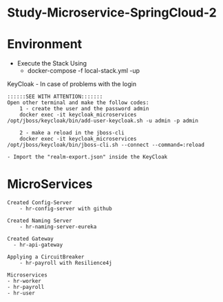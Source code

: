 # Study-Microservice-SpringCloud-2

# Environment
  - Execute the Stack Using 
    - docker-compose -f local-stack.yml -up

  KeyCloak
	- In case of problems with the login
	
	::::::SEE WITH ATTENTION:::::::
	Open other terminal and make the follow codes:
		1 - create the user and the password admin 
		docker exec -it keycloak_microservices /opt/jboss/keycloak/bin/add-user-keycloak.sh -u admin -p admin
		
		2 - make a reload in the jboss-cli
		docker exec -it keycloak_microservices /opt/jboss/keycloak/bin/jboss-cli.sh --connect --command=:reload
	
	- Import the "realm-export.json" inside the KeyCloak

# MicroServices

	Created Config-Server
		- hr-config-server with github

	Created Naming Server
		- hr-naming-server-eureka

	Created Gateway
	  - hr-api-gateway  
  
	Applying a CircuitBreaker
		- hr-payroll with Resilience4j

	Microservices
	- hr-worker
	- hr-payroll
	- hr-user


